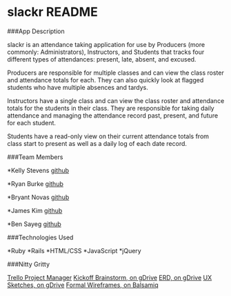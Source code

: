 # slackr README

###App Description

slackr is an attendance taking application for use by Producers (more commonly: Administrators), Instructors, and Students that tracks four different types of attendances: present, late, absent, and excused. 


Producers are responsible for multiple classes and can view the class roster and attendance totals for each. They can also quickly look at flagged students who have multiple absences and tardys.


Instructors have a single class and can view the class roster and attendance totals for the students in their class. They are responsible for taking daily attendance and managing the attendance record past, present, and future for each student.


Students have a read-only view on their current attendance totals from class start to present as well as a daily log of each date record.

###Team Members

*Kelly Stevens [github](https://github.com/kllystvns)

*Ryan Burke [github](https://github.com/ryaneburke)

*Bryant Novas [github](https://github.com/bryantnovas)

*James Kim [github](https://github.com/jajuki13)

*Ben Sayeg [github](https://github.com/humanman)


###Technologies Used

*Ruby
*Rails
*HTML/CSS
*JavaScript
*jQuery


###Nitty Gritty

[Trello Project Manager](https://trello.com/b/C1AuihLE/slackrs-attendence-app)
[Kickoff Brainstorm, on gDrive](https://drive.google.com/folderview?id=0ByAsl7bt7udefncwc0p3Vy1xc2R4d0NtOEVWVW1zX010Mk54Wi16c1B4UkktcGJpajlCMEk&usp=sharing)
[ERD, on gDrive](https://drive.google.com/file/d/0ByAsl7bt7udeT2NNRHZ1Y3RVMkk/view?usp=sharing)
[UX Sketches, on gDrive](https://drive.google.com/folderview?id=0ByAsl7bt7udefmJQa0QzMjRWSkxhYzlDUTl3OGpVT0hzSHhZbFJ3aWpVNTVTNGlZT1dkYzg&usp=sharing)
[Formal Wireframes, on Balsamiq](https://slackrs.mybalsamiq.com/projects/slackrs/grid)


